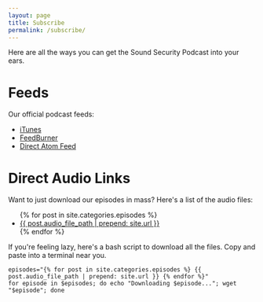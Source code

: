 ```yaml
---
layout: page
title: Subscribe
permalink: /subscribe/
---
```

Here are all the ways you can get the Sound Security Podcast into your ears.

Feeds
=====
Our official podcast feeds:

* [iTunes](https://itunes.apple.com/tt/podcast/sound-security-podcast/id974229319)
* [FeedBurner](https://feeds.feedburner.com/SoundSecurityPodcast)
* [Direct Atom Feed](/feed.xml)

Direct Audio Links
==================
Want to just download our episodes in mass? Here's a list of the audio files:

<ul>
  {% for post in site.categories.episodes %}
    <li>
      <a download class="post-link" href="{{ post.audio_file_path | prepend: site.url }}">{{ post.audio_file_path | prepend: site.url }}</a>
    </li>
  {% endfor %}
</ul>


If you're feeling lazy, here's a bash script to download all the files. Copy and paste into a terminal near you.

    episodes="{% for post in site.categories.episodes %} {{ post.audio_file_path | prepend: site.url }} {% endfor %}"
    for episode in $episodes; do echo "Downloading $episode..."; wget "$episode"; done
